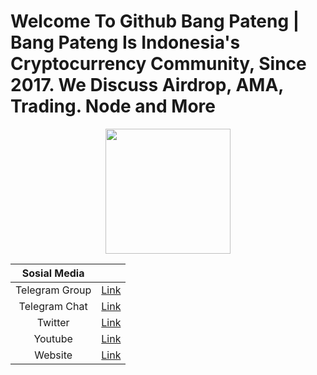 # Welcome To Github Bang Pateng | Bang Pateng Is Indonesia's Cryptocurrency Community, Since 2017. We Discuss Airdrop, AMA, Trading. Node and More

<p align="center">
  <img height="200" height="auto" src="https://user-images.githubusercontent.com/38981255/183307761-5557fc3d-1ab5-4a21-8a57-99b93b36ed46.png">

 
| Sosial Media  | |
| :------------: | :------------: |
| Telegram Group  | [Link](https://t.me/bangpateng_group "Link")  |
| Telegram Chat  | [Link](https://t.me/bangpateng_airdrop "Link")  |
| Twitter  | [Link](https://www.twitter.com/bangpateng_com "Link")  |
|  Youtube | [Link](https://www.youtube.com/c/BangPateng/ "Link")  |
|  Website | [Link](http://www.bangpateng.com "Link")  |
</p>
